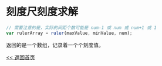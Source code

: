 刻度尺刻度求解
======================

```js
// 需要注意的是，实际的间距个数可能是 num-1 或 num 或 num+1 或 1
var rulerArray = ruler(maxValue, minValue, num);
```

返回的是一个数组，记录着一个个刻度值。

[<< 返回首页](../README.md)

